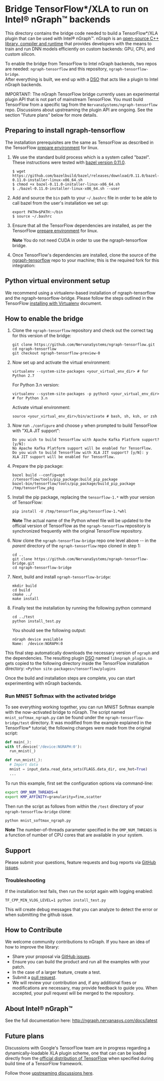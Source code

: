 # Bridge TensorFlow*/XLA to run on Intel® nGraph™ backends

This directory contains the bridge code needed to build a TensorFlow*/XLA 
plugin that can be used with Intel® nGraph™. nGraph is an [open-source C++ library, compiler and runtime] 
that provides developers with the means to train and run DNN models 
efficiently on custom backends: GPU, CPU, and custom silicon.

To enable the bridge from TensorFlow to Intel nGraph backends, two repos are 
needed: `ngraph-tensorflow` and this repository, `ngraph-tensorflow-bridge`.  
After everything is built, we end up with a [DSO] that acts like a plugin to 
Intel nGraph backends.

IMPORTANT: The nGraph TensorFlow bridge currently uses an experimental plugin
API that is not part of mainstream TensorFlow. You must build TensorFlow from
a specific tag from the `NervanaSystems/ngraph-tensorflow` repo. Discussions
about upstreaming the plugin API are ongoing. See the section "Future plans"
below for more details.

## Preparing to install ngraph-tensorflow
The installation prerequisites are the same as TensorFlow as described in the 
TensorFlow [prepare environment] for linux.

1. We use the standard build process which is a system called "bazel". These 
   instructions were tested with [bazel version 0.11.0]. 

   ```
   $ wget https://github.com/bazelbuild/bazel/releases/download/0.11.0/bazel-0.11.0-installer-linux-x86_64.sh      
   $ chmod +x bazel-0.11.0-installer-linux-x86_64.sh
   $ ./bazel-0.11.0-installer-linux-x86_64.sh --user
   ```

2. Add and source the ``bin`` path to your ``~/.bashrc`` file in order to be 
   able to call bazel from the user's installation we set up:

   ```  
   export PATH=$PATH:~/bin
   $ source ~/.bashrc   
   ```

3. Ensure that all the TensorFlow dependencies are installed, as per the
   TensorFlow [prepare environment] for linux.

   **Note** You do not need CUDA in order to use the ngraph-tensorflow bridge.

4. Once TensorFlow's dependencies are installed, clone the source of the 
   [ngraph-tensorflow] repo to your machine; this is the required fork for 
   this integration:

## Python virtual environment setup
We recommend using a virtualenv-based installation of ngraph-tensorflow and the ngraph-tensorflow-bridge. Please follow the steps outlined in the TensorFlow
[installing with Virtualenv] document.

## How to enable the bridge


1. Clone the `ngraph-tensorflow` repository and check out the correct tag
   for this version of the bridge:

   ```
   git clone https://github.com/NervanaSystems/ngraph-tensorflow.git
   cd ngraph-tensorflow
   git checkout ngraph-tensorflow-preview-0
   ```
2. Now set up and activate the virtual environment:

   ```
   virtualenv --system-site-packages <your_virtual_env_dir> # for Python 2.7
   ```
   For Python 3.n version:
   ```
   virtualenv --system-site-packages -p python3 <your_virtual_env_dir> # for Python 3.n
   ```
   Activate virtual environment:
   ```
   source <your_virtual_env_dir>/bin/activate # bash, sh, ksh, or zsh
   ```

3. Now run `./configure` and choose `y` when prompted to build TensorFlow with 
   "XLA JIT support":

    ```
    Do you wish to build TensorFlow with Apache Kafka Platform support? [y/N]: 
    No Apache Kafka Platform support will be enabled for TensorFlow.
    Do you wish to build TensorFlow with XLA JIT support? [y/N]: y
    XLA JIT support will be enabled for TensorFlow.
    ``` 

4. Prepare the pip package:

    ```
    bazel build --config=opt //tensorflow/tools/pip_package:build_pip_package
    bazel-bin/tensorflow/tools/pip_package/build_pip_package /tmp/tensorflow_pkg
    ```

5. Install the pip package, replacing the `tensorflow-1.*` with your 
   version of TensorFlow:

    ```
    pip install -U /tmp/tensorflow_pkg/tensorflow-1.*whl
    ```
   
    **Note** The actual name of the Python wheel file will be updated to the 
    official version of TensorFlow as the `ngraph-tensorflow` repository is 
    synchronized frequently with the original TensorFlow repository.

6. Now clone the `ngraph-tensorflow-bridge` repo one level above -- in the 
  *parent* directory of the `ngraph-tensorflow` repo cloned in step 1:

    ```
    cd ..
    git clone https://github.com/NervanaSystems/ngraph-tensorflow-bridge.git
    cd ngraph-tensorflow-bridge
    ```

7. Next, build and install `ngraph-tensorflow-bridge`:

    ```
    mkdir build
    cd build
    cmake ../
    make install
    ```
8. Finally test the installation by running the following python command
   ```
   cd ../test
   python install_test.py
   ```
   You should see the following output:
   ```
   nGraph device available
   Name:  /device:NGRAPH:0
   ```

This final step automatically downloads the necessary version of `ngraph` and 
the dependencies. The resulting plugin [DSO] named `libngraph_plugin.so` gets 
copied to the following directory inside the TensorFlow installation directory: 
`<Python site-packages>/tensorflow/plugins`

Once the build and installation steps are complete, you can start experimenting 
with nGraph backends. 


### Run MNIST Softmax with the activated bridge 

To see everything working together, you can run MNIST Softmax example with the 
now-activated bridge to nGraph. The script named `mnist_softmax_ngraph.py` 
can be found under the `ngraph-tensorflow-bridge/test` directory. 
It was modified from the example explained in the TensorFlow* tutorial; the 
following changes were made from the original script: 

```python
def main(_):
with tf.device('/device:NGRAPH:0'):
  run_mnist(_)

def run_mnist(_):
  # Import data
  mnist = input_data.read_data_sets(FLAGS.data_dir, one_hot=True)
  ...
```

To run this example, first set the configuration options via command-line:

```bash
export OMP_NUM_THREADS=4
export KMP_AFFINITY=granularity=fine,scatter
```

Then run the script as follows from within the `/test` directory of 
your `ngraph-tensorflow-bridge` clone:

```bash
python mnist_softmax_ngraph.py
```

**Note** The number-of-threads parameter specified in the `OMP_NUM_THREADS` is 
a function of number of CPU cores that are available in your system. 

## Support

Please submit your questions, feature requests and bug reports via [GitHub issues].

### Troubleshooting

If the installation test fails, then run the script again with logging enabled:
```
TF_CPP_MIN_VLOG_LEVEL=1 python install_test.py 
```
This will create debug messages that you can analyze to detect the error or 
when submitting the github issue.


## How to Contribute

We welcome community contributions to nGraph. If you have an idea of how
to improve the library:

* Share your proposal via [GitHub issues].
* Ensure you can build the product and run all the examples with your patch.
* In the case of a larger feature, create a test.
* Submit a [pull request].
* We will review your contribution and, if any additional fixes or
  modifications are necessary, may provide feedback to guide you. When
  accepted, your pull request will be merged to the repository.

## About Intel® nGraph™

See the full documentation here:  http://ngraph.nervanasys.com/docs/latest

## Future plans

Discussions with Google's TensorFlow team are in progress regarding a 
dynamically-loadable XLA plugin scheme, one that can can be loaded 
directly from the [official distribution of TensorFlow] when specified
during build time of a TensorFlow framework.    

Follow those [upstreaming discussions here].


[ngraph-tensorflow]:https://github.com/NervanaSystems/ngraph-tensorflow.git
[building a modified version of TensorFlow]:http://ngraph.nervanasys.com/docs/latest/framework-integration-guides.html#tensorflow 
[official distribution of TensorFlow]:https://github.com/tensorflow/tensorflow.git
[upstreaming discussions here]: https://groups.google.com/d/topic/xla-dev/LZdKcq7goko/discussion
[open-source C++ library, compiler and runtime]: http://ngraph.nervanasys.com/docs/latest/
[DSO]:http://csweb.cs.wfu.edu/~torgerse/Kokua/More_SGI/007-2360-010/sgi_html/ch03.html
[Github issues]: https://github.com/NervanaSystems/ngraph/issues
[pull request]: https://github.com/NervanaSystems/ngraph/pulls
[how to import]: http://ngraph.nervanasys.com/docs/latest/howto/import.html
[ngraph-ecosystem]: doc/sphinx/source/graphics/ngraph-ecosystem.png "nGraph Ecosystem"
[bazel version 0.11.0]: https://github.com/bazelbuild/bazel/releases/tag/0.11.0
[installation guide]: https://www.tensorflow.org/install/install_linux
[prepare environment]: https://www.tensorflow.org/install/install_sources#prepare_environment_for_linux
[installing with Virtualenv]: https://www.tensorflow.org/install/install_linux#installing_with_virtualenv